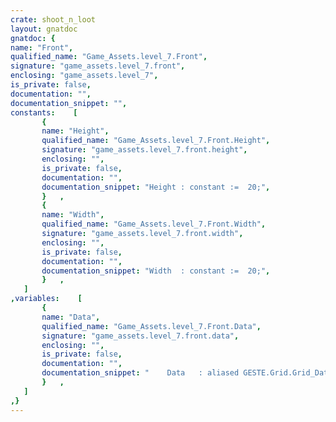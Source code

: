 ```yaml
---
crate: shoot_n_loot
layout: gnatdoc
gnatdoc: {
name: "Front",
qualified_name: "Game_Assets.level_7.Front",
signature: "game_assets.level_7.front",
enclosing: "game_assets.level_7",
is_private: false,
documentation: "",
documentation_snippet: "",
constants:    [
       {
       name: "Height",
       qualified_name: "Game_Assets.level_7.Front.Height",
       signature: "game_assets.level_7.front.height",
       enclosing: "",
       is_private: false,
       documentation: "",
       documentation_snippet: "Height : constant :=  20;",
       }   ,
       {
       name: "Width",
       qualified_name: "Game_Assets.level_7.Front.Width",
       signature: "game_assets.level_7.front.width",
       enclosing: "",
       is_private: false,
       documentation: "",
       documentation_snippet: "Width  : constant :=  20;",
       }   ,
   ]
,variables:    [
       {
       name: "Data",
       qualified_name: "Game_Assets.level_7.Front.Data",
       signature: "game_assets.level_7.front.data",
       enclosing: "",
       is_private: false,
       documentation: "",
       documentation_snippet: "    Data   : aliased GESTE.Grid.Grid_Data :=\n(( 0, 0, 0, 0, 0, 0, 0, 0, 0, 0, 0, 0, 0, 0, 0, 0),\n       ( 0, 0, 84, 0, 0, 0, 0, 0, 0, 0, 0, 0, 0, 0, 0, 0),\n       ( 0, 0, 84, 0, 82, 0, 0, 0, 0, 0, 0, 0, 0, 0, 0, 0),\n       ( 0, 0, 84, 0, 0, 86, 0, 0, 0, 0, 0, 0, 0, 0, 0, 0),\n       ( 0, 82, 84, 0, 0, 84, 0, 0, 0, 70, 70, 70, 0, 0, 0, 0),\n       ( 0, 0, 84, 0, 0, 84, 0, 0, 0, 0, 0, 85, 0, 0, 0, 0),\n       ( 0, 0, 85, 0, 0, 85, 0, 0, 0, 0, 0, 0, 94, 95, 0, 0),\n       ( 81, 75, 75, 81, 75, 75, 81, 81, 75, 75, 96, 0, 94, 95, 0, 0),\n       ( 0, 0, 86, 0, 0, 86, 0, 0, 0, 0, 0, 0, 94, 95, 0, 0),\n       ( 0, 0, 85, 0, 0, 84, 0, 0, 0, 0, 0, 86, 0, 0, 0, 0),\n       ( 0, 82, 0, 0, 0, 84, 0, 0, 0, 70, 70, 70, 0, 0, 0, 0),\n       ( 0, 0, 0, 0, 0, 84, 0, 0, 0, 0, 0, 0, 0, 0, 0, 0),\n       ( 0, 0, 0, 0, 0, 0, 0, 0, 0, 0, 0, 0, 0, 0, 0, 0),\n       ( 0, 0, 0, 0, 0, 0, 0, 0, 0, 0, 0, 0, 0, 0, 0, 0),\n       ( 0, 0, 56, 34, 35, 97, 0, 0, 0, 0, 0, 0, 0, 27, 0, 0),\n       ( 0, 0, 63, 30, 30, 29, 30, 31, 30, 31, 64, 0, 0, 13, 0, 0),\n       ( 0, 0, 41, 0, 0, 0, 0, 0, 0, 0, 0, 0, 26, 16, 0, 0),\n       ( 0, 0, 38, 39, 0, 0, 0, 0, 0, 0, 0, 0, 22, 19, 0, 0),\n       ( 0, 0, 40, 0, 0, 52, 53, 0, 0, 0, 0, 0, 0, 28, 0, 0),\n       ( 0, 0, 56, 35, 36, 56, 34, 35, 36, 34, 35, 36, 0, 0, 0, 0))      ;",
       }   ,
   ]
,}
---
```

